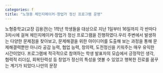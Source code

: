 ```yaml
---
categories: f
title: "노형중 체인지메이커·창업가 정신 프로그램 운영"
---
```

노형중학교(교장 김용관)는 1학년 학생들을 대상으로 지난 1일부터 16일까지 각 반마다 3차시에 걸쳐 체인지메이커·창업가 정신 프로그램을 진행하였다.우리 주변에서 발생하는 다양한 문제점을 찾아보고, 문제해결을 위한 아이디어를 도출해 보는 과정을 통해 문제해결력뿐만 아니라 공감 능력, 협업 능력, 창의력, 도전정신을 키워주는 매우 유익한 시간이었다. 프로그램에 적극적으로 참여하는 학생 발표자의 모습에서 긍정적인 생각, 협력적 리더십, 회복탄력성 등 창업가 정신의 특성을 엿볼 수 있었고 행복한 진로를 꿈꾸는 계기가 되었다.나만의 문장